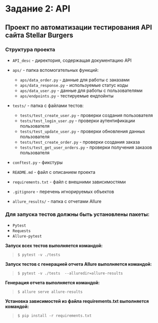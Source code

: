 # Задание 2: API

## Проект по автоматизации тестирования API сайта Stellar Burgers

### Структура проекта

- `API_desc` - директория, содержащая документацию API

- `aps/` - папка вспомогательных функций:
  - `aps/data_order.py`     - данные для работы с заказами
  - `aps/data_response.py` - используемые статус коды
  - `aps/data_user.py`        - данные для работы с пользователями
  - `aps/endpoints.py`  - тестируемые ендпойнты

- `tests/` - папка с файлами тестов:
  - `tests/test_create_user.py`     - проверки создания пользователя
  - `tests/test_login_user.py`      - проверки аутентификации пользователя
  - `tests/test_update_user.py`     - проверки обновления данных пользователя
  - `tests/test_create_order.py`    - проверки создания заказа
  - `tests/test_get_user_orders.py` - проверки получения заказов пользователя


- `conftest.py` - фикстуры


- `README.md` - файл с описанием проекта
- `requirements.txt` - файл с внешними зависимостями
- `.gitignore` - перечень игнорируемых объектов


- `allure_results/` - папка с отчетами Allure


### Для запуска тестов должны быть установлены пакеты:
- `Pytest`
- `Requests`
- `Allure-pytest`

**Запуск всех тестов выполняется командой:**

>  `$ pytest -v ./tests`

**Запуск тестов с генерацией отчета Allure выполняется командой:**

>  `$ pytest -v ./tests  --alluredir=allure-results`

**Генерация отчета выполняется командой:**

>  `$ allure serve allure-results`

**Установка зависимостей из файла requirements.txt выполняется командой:**

>  `$ pip install -r requirements.txt`
